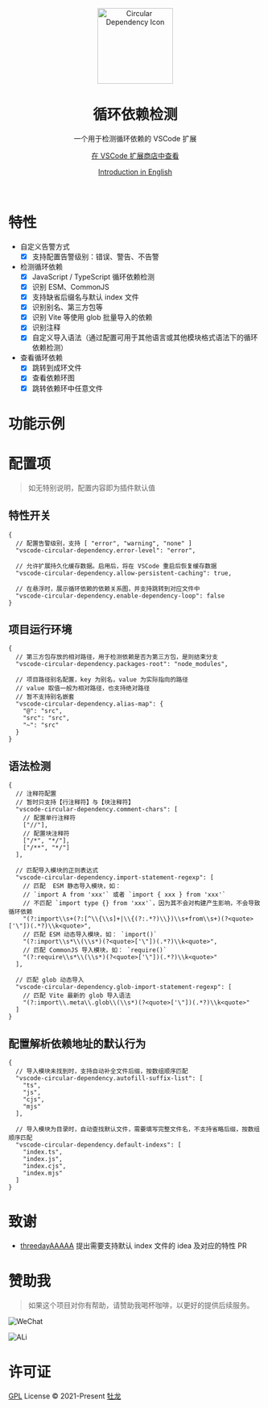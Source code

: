 <p align="center">
  <img src="https://raw.githubusercontent.com/He110te4m/vscode-circular-dependency/c853cef5247a10bc1d75f0d21530d07aeb81d89d/apps/vscode-circular-dependency/icons/loop.svg" alt="Circular Dependency Icon" height="150">
</p>

<h1 align="center">循环依赖检测</h1>
<p align="center">一个用于检测循环依赖的 VSCode 扩展<p>

<p align="center">
  <a href="https://marketplace.visualstudio.com/items?itemName=he110te4m.vscode-circular-dependency">在 VSCode 扩展商店中查看</a>
</p>
<p align="center">
  <a href="https://github.com/He110te4m/vscode-circular-dependency/blob/main/apps/vscode-circular-dependency/README.md">Introduction in English</a>
</p>

<br>

# 特性

- 自定义告警方式
  - [x] 支持配置告警级别：错误、警告、不告警

- 检测循环依赖
  - [x] JavaScript / TypeScript 循环依赖检测
  - [x] 识别 ESM、CommonJS
  - [x] 支持缺省后缀名与默认 index 文件
  - [x] 识别别名、第三方包等
  - [x] 识别 Vite 等使用 glob 批量导入的依赖
  - [x] 识别注释
  - [x] 自定义导入语法（通过配置可用于其他语言或其他模块格式语法下的循环依赖检测）

- 查看循环依赖
  - [x] 跳转到成环文件
  - [x] 查看依赖环图
  - [x] 跳转依赖环中任意文件

# 功能示例



# 配置项

> 如无特别说明，配置内容即为插件默认值

## 特性开关

```json5
{
  // 配置告警级别，支持 [ "error", "warning", "none" ]
  "vscode-circular-dependency.error-level": "error",

  // 允许扩展持久化缓存数据。启用后，将在 VSCode 重启后恢复缓存数据
  "vscode-circular-dependency.allow-persistent-caching": true,

  // 在悬浮时，展示循环依赖的依赖关系图，并支持跳转到对应文件中
  "vscode-circular-dependency.enable-dependency-loop": false
}
```

## 项目运行环境

```json5
{
  // 第三方包存放的相对路径，用于检测依赖是否为第三方包，是则结束分支
  "vscode-circular-dependency.packages-root": "node_modules",

  // 项目路径别名配置，key 为别名，value 为实际指向的路径
  // value 取值一般为相对路径，也支持绝对路径
  // 暂不支持别名嵌套
  "vscode-circular-dependency.alias-map": {
    "@": "src",
    "src": "src",
    "~": "src"
  }
}
```

## 语法检测

```json5
{
  // 注释符配置
  // 暂时只支持【行注释符】与【块注释符】
  "vscode-circular-dependency.comment-chars": [
    // 配置单行注释符
    ["//"],
    // 配置块注释符
    ["/*", "*/"],
    ["/**", "*/"]
  ],

  // 匹配导入模块的正则表达式
  "vscode-circular-dependency.import-statement-regexp": [
    // 匹配  ESM 静态导入模块，如：
    // `import A from 'xxx'` 或者 `import { xxx } from 'xxx'`
    // 不匹配 `import type {} from 'xxx'`，因为其不会对构建产生影响，不会导致循环依赖
    "(?:import\\s+(?:[^\\{\\s]+|\\{(?:.*?)\\})\\s+from\\s+)(?<quote>['\"])(.*?)\\k<quote>",
    // 匹配 ESM 动态导入模块，如： `import()`
    "(?:import\\s*\\(\\s*)(?<quote>['\"])(.*?)\\k<quote>",
    // 匹配 CommonJS 导入模块，如： `require()`
    "(?:require\\s*\\(\\s*)(?<quote>['\"])(.*?)\\k<quote>"
  ],

  // 匹配 glob 动态导入
  "vscode-circular-dependency.glob-import-statement-regexp": [
    // 匹配 Vite 最新的 glob 导入语法
    "(?:import\\.meta\\.glob\\(\\s*)(?<quote>['\"])(.*?)\\k<quote>"
  ]
}
```

## 配置解析依赖地址的默认行为

```json5
{
  // 导入模块未找到时，支持自动补全文件后缀，按数组顺序匹配
  "vscode-circular-dependency.autofill-suffix-list": [
    "ts",
    "js",
    "cjs",
    "mjs"
  ],

  // 导入模块为目录时，自动查找默认文件，需要填写完整文件名，不支持省略后缀，按数组顺序匹配
  "vscode-circular-dependency.default-indexs": [
    "index.ts",
    "index.js",
    "index.cjs",
    "index.mjs"
  ]
}
```

# 致谢

- [threedayAAAAA](https://github.com/threedayAAAAA) 提出需要支持默认 index 文件的 idea 及对应的特性 PR

# 赞助我

> 如果这个项目对你有帮助，请赞助我喝杯咖啡，以更好的提供后续服务。

![WeChat](https://raw.githubusercontent.com/He110te4m/vscode-circular-dependency/c853cef5247a10bc1d75f0d21530d07aeb81d89d/apps/vscode-circular-dependency/images/sponsor/WeChatPay.jpg)

![ALi](https://raw.githubusercontent.com/He110te4m/vscode-circular-dependency/c853cef5247a10bc1d75f0d21530d07aeb81d89d/apps/vscode-circular-dependency/images/sponsor/ALiPay.jpg)

# 许可证

[GPL](./LICENSE) License © 2021-Present [牡龙](https://github.com/He110te4m)
